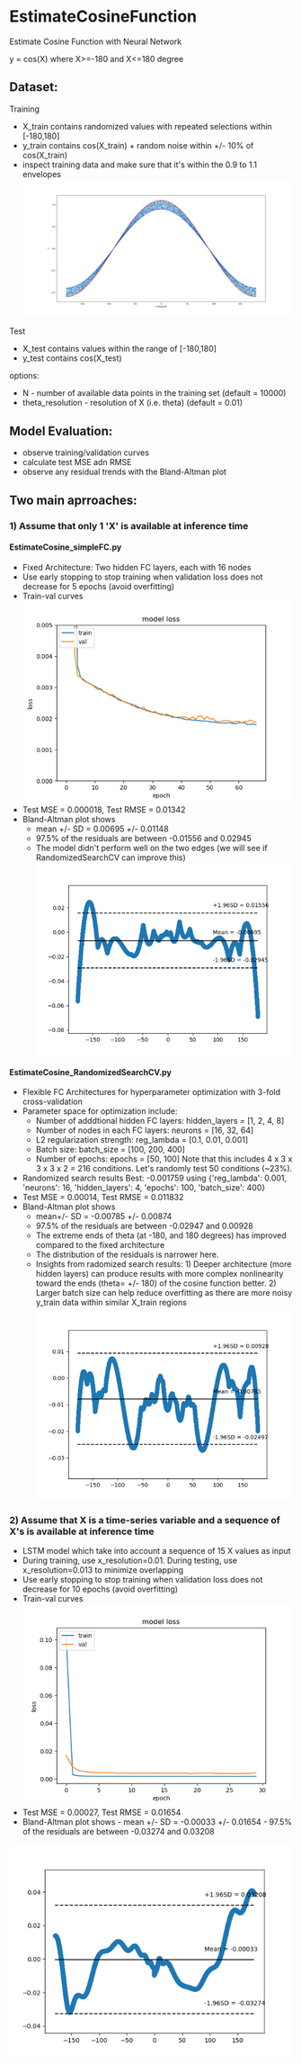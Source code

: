 # EstimateCosineFunction
Estimate Cosine Function with Neural Network

y = cos(X) where X>=-180 and X<=180 degree

## Dataset:
Training
- X_train contains randomized values with repeated selections within [-180,180] 
- y_train contains cos(X_train) + random noise within +/- 10% of cos(X_train) 
- inspect training data and make sure that it's within the 0.9 to 1.1 envelopes
![alt text](https://github.com/NichaA/EstimateCosineFunction/raw/master/image/trainingdata.png)

Test
- X_test contains values within the range of [-180,180] 
- y_test contains cos(X_test)
            
options:    
- N - number of available data points in the training set (default = 10000)
- theta_resolution - resolution of X (i.e. theta) (default = 0.01)

## Model Evaluation: 
- observe training/validation curves
- calculate test MSE adn RMSE
- observe any residual trends with the Bland-Altman plot

## Two main aprroaches:

### 1) Assume that only 1 'X' is available at inference time

#### EstimateCosine_simpleFC.py
- Fixed Architecture: Two hidden FC layers, each with 16 nodes
- Use early stopping to stop training when validation loss does not decrease for 5 epochs (avoid overfitting)
- Train-val curves
![alt text](https://github.com/NichaA/EstimateCosineFunction/raw/master/image/A1-1_trainval.png)
- Test MSE = 0.000018, Test RMSE = 0.01342
- Bland-Altman plot shows
    - mean +/- SD = 0.00695 +/- 0.01148 
    - 97.5% of the residuals are between -0.01556 and 0.02945 
    - The  model didn't perform well on the two edges (we will see if RandomizedSearchCV can improve this)
![alt text](https://github.com/NichaA/EstimateCosineFunction/raw/master/image/A1-1_blandaltman.png)

#### EstimateCosine_RandomizedSearchCV.py
- Flexible FC Architectures for hyperparameter optimization with 3-fold cross-validation
- Parameter space for optimization include:
    - Number of adddtional hidden FC layers: hidden_layers = [1, 2, 4, 8]
    - Number of nodes in each FC layers: neurons = [16, 32, 64]
    - L2 regularization strength: reg_lambda = [0.1, 0.01, 0.001]
    - Batch size: batch_size = [100, 200, 400]
    - Number of epochs: epochs = [50, 100]
    Note that this includes 4 x 3 x 3 x 3 x 2 = 216 conditions. Let's randomly test 50 conditions (~23%).
- Randomized search results
Best: -0.001759 using {'reg_lambda': 0.001, 'neurons': 16, 'hidden_layers': 4, 'epochs': 100, 'batch_size': 400}
- Test MSE = 0.00014, Test RMSE = 0.011832
- Bland-Altman plot shows
     - mean+/- SD = -0.00785 +/- 0.00874 
     - 97.5% of the residuals are between -0.02947 and 0.00928    
     - The extreme ends of theta (at -180, and 180 degrees) has improved compared to the fixed architecture
     - The distribution of the residuals is narrower here.
     - Insights from radomized search results: 
            1) Deeper architecture (more hidden layers) can produce results with more complex nonlinearity toward the ends (theta= +/- 180) of the cosine function better. 
            2) Larger batch size can help reduce overfitting as there are more noisy y_train data within similar X_train regions
![alt text](https://github.com/NichaA/EstimateCosineFunction/raw/master/image/A1-2_blandaltman.png)

### 2) Assume that X is a time-series variable and a sequence of X's is available at inference time 
- LSTM model which take into account a sequence of 15 X values as input
- During training, use x_resolution=0.01. During testing, use x_resolution=0.013 to minimize overlapping 
- Use early stopping to stop training when validation loss does not decrease for 10 epochs (avoid overfitting)
- Train-val curves
![alt text](https://github.com/NichaA/EstimateCosineFunction/raw/master/image/A2-1_trainval.png)
- Test MSE = 0.00027, Test RMSE = 0.01654
- Bland-Altman plot shows 
      - mean +/- SD = -0.00033 +/- 0.01654
      - 97.5% of the residuals are between -0.03274 and 0.03208 
            
![alt text](https://github.com/NichaA/EstimateCosineFunction/raw/master/image/A2-1_blandaltman.png)
